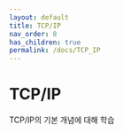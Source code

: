 ```yaml
---
layout: default
title: TCP/IP
nav_order: 8
has_children: true
permalink: /docs/TCP_IP
---
```


# TCP/IP

TCP/IP의 기본 개념에 대해 학습